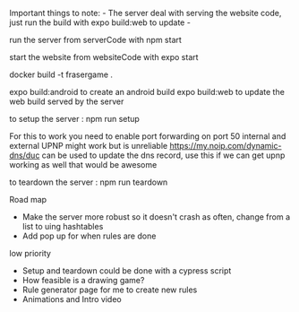 Important things to note:
    - The server deal with serving the website code, just run the build with expo build:web to update
    - 


run the server from serverCode with npm start

start the website from websiteCode with expo start

docker build -t frasergame .

expo build:android to create an android build
expo build:web to update the web build served by the server

to setup the server :
npm run setup

For this to work you need to enable port forwarding on port 50 internal and external
UPNP might work but is unreliable
https://my.noip.com/dynamic-dns/duc can be used to update the dns record, use this
if we can get upnp working as well that would be awesome

to teardown the server : 
npm run teardown

Road map
-   Make the server more robust so it doesn't crash as often, change from a list to uing hashtables
-   Add pop up for when rules are done

low priority
-   Setup and teardown could be done with a cypress script
-   How feasible is a drawing game?
-   Rule generator page for me to create new rules
-   Animations and Intro video